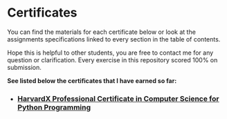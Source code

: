 # Certificates

You can find the materials for each certificate below or look at the assignments specifications linked to every section in the table of contents.

Hope this is helpful to other students, you are free to contact me for any question or clarification. Every exercise in this repository scored 100% on submission.

**See listed below the certificates that I have earned so far:**

 - ### [HarvardX Professional Certificate in Computer Science for Python Programming]( https://github.com/PeJiR/Harvard-s-Professional-Certificate-in-Computer-Science-for-Python-Programming.git)





